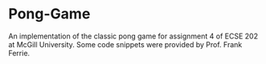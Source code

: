 # Pong-Game

An implementation of the classic pong game for assignment 4 of ECSE 202 at McGill University. Some code snippets were provided by Prof. Frank Ferrie.
